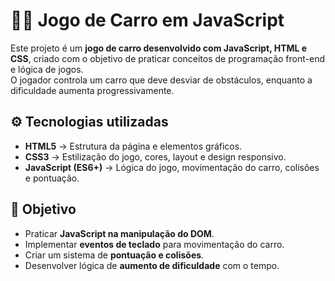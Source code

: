 # 🚗💨 Jogo de Carro em JavaScript

Este projeto é um **jogo de carro desenvolvido com JavaScript, HTML e CSS**, criado com o objetivo de praticar conceitos de programação front-end e lógica de jogos.  
O jogador controla um carro que deve desviar de obstáculos, enquanto a dificuldade aumenta progressivamente.

## ⚙️ Tecnologias utilizadas

- **HTML5** → Estrutura da página e elementos gráficos.  
- **CSS3** → Estilização do jogo, cores, layout e design responsivo.  
- **JavaScript (ES6+)** → Lógica do jogo, movimentação do carro, colisões e pontuação.  

## 🎯 Objetivo

- Praticar **JavaScript na manipulação do DOM**.  
- Implementar **eventos de teclado** para movimentação do carro.  
- Criar um sistema de **pontuação e colisões**.  
- Desenvolver lógica de **aumento de dificuldade** com o tempo.  
